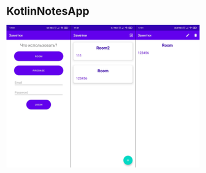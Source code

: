 # KotlinNotesApp
 ![Illustration for the project](https://github.com/lexa-pnz/KotlinNotesApp/blob/main/Images/Screen_AppNotes.jpg)
